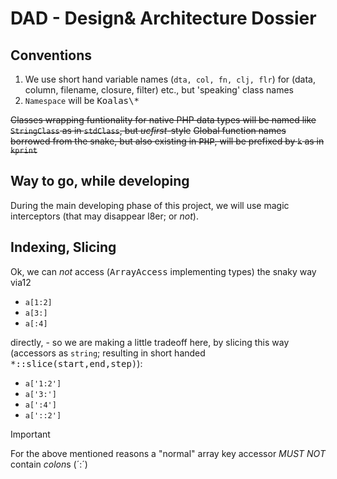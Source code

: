 # DAD - Design& Architecture Dossier

## Conventions

1. We use short hand variable names (```dta, col, fn, clj, flr```) for (data, column, filename, closure, filter) etc., but 'speaking' class names 
2. ```Namespace``` will be <kbd>Koalas\\*</kbd>

<s>Classes wrapping funtionality for native PHP data types will be named like <code>StringClass</code> as in <code>stdClass</code>, but <i>ucfirst</i>-style</s>
<s>Global function names borrowed from the snake, but also existing in <kbd>PHP</kbd>, will be prefixed by <code>k</code> as in <code>kprint</code></s>

## Way to go, while developing 

During the main developing phase of this project, we will use magic interceptors (that may disappear l8er; or *not*).


## Indexing, Slicing

Ok, we can *not* access (<kbd>ArrayAccess</kbd> implementing types) the snaky way via12 
 - <code>a[1:2]</code>
 - <code>a[3:]</code>
 - <code>a[:4]</code>

 directly, - so we are making a little tradeoff here, by slicing this way (accessors as `string`; resulting in short handed <kbd>*::slice(start,end,step)</kbd>):

 - <code>a['1:2']</code>
 - <code>a['3:']</code>
 - <code>a[':4']</code>
 - <code>a['::2']</code>
 > [!IMPORTANT]  
 > For the above mentioned reasons a "normal" array key accessor *MUST NOT* contain <var>colon</var>s (´:´)